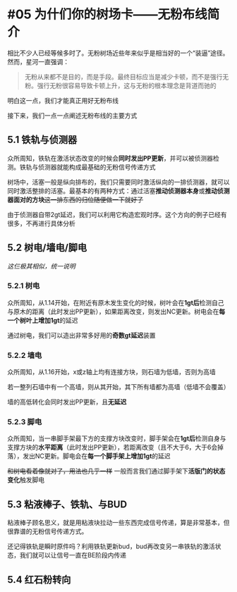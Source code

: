 # #05 为什们你的树场卡——无粉布线简介

相比不少人已经等候多时了。无粉树场近些年来似乎是相当好的一个“装逼”途径。然而，星河一直强调：

>无粉从来都不是目的，而是手段。最终目标应当是减少卡顿，而不是强行无粉。强行无粉很容易导致卡顿上升，这与无粉的根本理念是背道而驰的

明白这一点，我们才能真正用好无粉布线

接下来，我们一点一点阐述无粉布线的主要方式

## 5.1 铁轨与侦测器

众所周知，铁轨在激活状态改变的时候会**同时发出PP更新**，并可以被侦测器检测。铁轨与侦测器就能构成最基础的无粉信号传递方式

树场中，活塞一般是纵向排布的，我们只需要同时激活纵向的一排侦测器，就可以同时激活整排的活塞。最基本的有两种方式：通过活塞**推动侦测器本身**或**推动侦测器面对的方块**~~这一排东西的归位随便做一下就好了~~

由于侦测器自带2gt延迟，我们可以利用它构造宏观时序。这个方向的例子已经有很多，不再进行具体分析

## 5.2 树电/墙电/脚电

*这仨极其相似，统一说明*

### 5.2.1 树电

众所周知，从1.14开始，在附近有原木发生变化的时候，树叶会在**1gt后**检测自己与原木的距离（此时发出PP更新），如果距离改变，则发出NC更新。树电会在**每一个树叶上增加1gt**的延迟

通过树电，我们可以造出非常多好用的**奇数gt延迟**装置

### 5.2.2 墙电

众所周知，从1.16开始，x或z轴上均有连接方块，则石墙为低墙，否则为高墙

若一整列石墙中有一个高墙，则从其开始，其下所有墙都为高墙（低墙不会覆盖）

墙的高低转化会同时发出PP更新，且**无延迟**

### 5.2.3 脚电

众所周知，当一串脚手架最下方的支撑方块改变时，脚手架会在**1gt后**检测自身与支撑方块的**水平距离**（此时发出PP更新），若距离改变（且不大于6，大于6会掉落），发出NC更新。脚电会在**每一个脚手架上增加1gt**的延迟

~~和树电看着像就对了，用法也几乎一样~~ 一般而言我们通过脚手架下**活版门的状态变化**触发脚电

## 5.3 粘液棒子、铁轨、与BUD

粘液棒子顾名思义，就是用粘液块拉动一些东西完成信号传递，算是非常基本，但很靠谱的无粉信号传递方式。

还记得铁轨是瞬时原件吗？利用铁轨更新bud，bud再改变另一串铁轨的激活状态，我们就可以让信号一直在BE阶段内传递

## 5.4 红石粉转向